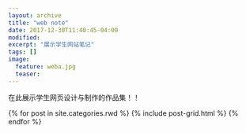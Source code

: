 ```yaml
---
layout: archive
title: "web note"
date: 2017-12-30T11:40:45-04:00
modified:
excerpt: "展示学生网站笔记"
tags: []
image: 
  feature: weba.jpg
  teaser:
---
```


在此展示学生网页设计与制作的作品集！！

<div class="tiles">
{% for post in site.categories.rwd %}
  {% include post-grid.html %}
{% endfor %}
</div><!-- /.tiles -->